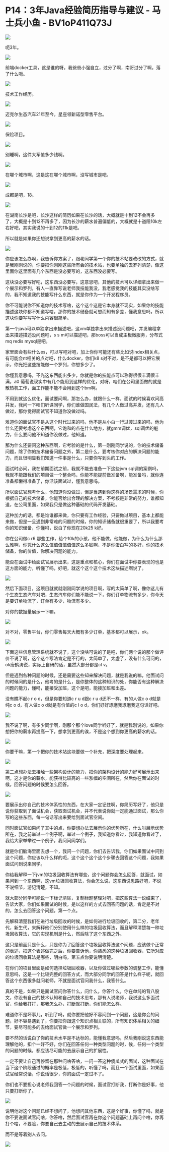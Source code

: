 # P14：3年Java经验简历指导与建议 - 马士兵小鱼 - BV1oP411Q73J

![](img/d134d16b202805a8f9a8033ded5f05f4_0.png)

呃3年。

![](img/d134d16b202805a8f9a8033ded5f05f4_2.png)

前端docker工具，这是谁的呀，我爸爸小强自立，过分了啊，南哥过分了啊，落了什么呃。

![](img/d134d16b202805a8f9a8033ded5f05f4_4.png)

技术工作经历。

![](img/d134d16b202805a8f9a8033ded5f05f4_6.png)

迈克尔生态汽车21年至今，星座领新诺型零售平台。

![](img/d134d16b202805a8f9a8033ded5f05f4_8.png)

保险项目。

![](img/d134d16b202805a8f9a8033ded5f05f4_10.png)

别睡啊，这件大军值多少钱啊。

![](img/d134d16b202805a8f9a8033ded5f05f4_12.png)

在哪个城市啊，这是这在哪个城市啊，没写城市是吧。

![](img/d134d16b202805a8f9a8033ded5f05f4_14.png)

成都是吧，18。

![](img/d134d16b202805a8f9a8033ded5f05f4_16.png)

在湖南长沙是吧，长沙这样的简历如果在长沙的话，大概就是十到12不会再多了，大概是十到12不再多了，因为长沙的薪水普遍偏低的，大概就是十道阻10k左右好吧，其实我说的十到12的11k是吧。

所以就是如果你还想说拿到更高的薪水的话。

![](img/d134d16b202805a8f9a8033ded5f05f4_18.png)

你应该怎么办啊，我告诉你方案了，跟老同学第一个你的技术站要改改的方式，就是我刚刚说的，你要把你刚刚这些所有会的技术站，也要单独的去罗列清楚，像这里面你这里面有几个东西是没必要写的，这东西没必要写。

这块没必要写好吧，这东西没必要写，这意思吧，其他的技术可以详细拿出来做一个展示和罗列，有人一直靠写说老师我技能我没，我老感觉我的技能其实没啥写的，我不知道我的技能写什么东西，就是你作为一个开发程序员。

你不可能说你不知道你的技术写啥，这个这个这是它本身就不现实，如果你的技能描述这块你都不知道写啥，那你的技术储备就可想而知有多差，懂我意思吗，所以这块你要写写写什么内容很简单。

第一个java可以单独拿出来描述吧，这vm单独拿出来描述没问题吧，并发编程拿出来描述描述没问题吧，s s m可以描述吧，那boss可以当成主板微服务，分布式mq redis mysql是吧。

家里面会有些什么es，可以写吧对吧，加上你你可能还有些比如说index相关点，有可能会nt相关的点对吧，什么docker，你们k8 s对不对，是不是都可以把它展示，你光把这些技能做一个罗列，你想多少了。

你懂我意思吗，不光这东西能出多少，你就是你的技能点可以称得很很丰满很丰满，a0 葡萄说现实中有几个能用到这样的优化，对呀，咱们在公司里面做的就是散热机工作，面工作能不能不会用到这个bm啊。

不用到就这么优化，面试要问啊，那怎么办，就跟什么一样，面试的时候喜欢问高并发，我问一下咱们听课同学，你们谁做国民法，有几个人做过高并发，还有几人做过，那你觉得面试官不知道你没做过吗。

难道你的面试官不是从这个时代过来的吗，他不是从小白一行过渡过来的吗，他为什么还要考虑这个东西啊，它饱和的点在什么地方，就gmm调优，sql调优的魅力，什么要问他不知道你没做过，他知道。

那为什么还要问这种东西啊，它考验的是什么，第一刚刚同学说的，你的技术储备问题，除了你的技术储备问题之外，第二是什么，要考核你对应的解决问题的能力，而且很明显我们知道一件事是什么，只要你写到头的工作。

面试时必问，我在前期面试之前，我就不能去准备一下这些jvm sql调的案例吗，我就不能跟我们的项目做一个整合吗，你能不能提前做准备啊，能准备吗，就你连准备都懒得准备了，你活该面试过，懂我意思吗。

所以面试官想考什么，他知道你没做过，但是当遇到你这样的场景需求的时候，你根据自己的技术储备，你能否给出合理的解决方案，不考核是非常的努力，谁都知道，在公司里面，如果我只是做这种基础的代码开发基础。

这种加力的话，都是谁谁都来做，你只要有工作经验，只要做过项目，基本上都能来做，但是一旦遇到非常难的问题的时候，你的知识储备就很重要了，所以我要考你的知识储备，你懂吗，说白了你现在20k25 k好。

你在公司做c r6 那些工作，给个10k的小孩，他不能做，他能做，为什么为什么那么难啊，你凭什么这么值值值值值值这么多钱啊，不是你蛋白写的多好，你的技术储备，你的价值，你解决问题的能力。

能否在面试中给面试官展示出来，这是重点和核心，你们在面试中你要表现的也是这方面的能力，听懂了吗，好吧，就这个这个这个技术这块描述啊说了。



![](img/d134d16b202805a8f9a8033ded5f05f4_20.png)

然后下面项目，这项目就就就刚刚同学说的项目啊，写的太简单了啊，像你这儿有个生态生态汽车对吧，生态汽车你们能不能说一下，你们订单物流有多少，你今天是要订单物流了，订单有多少，物流有多少。

对你的数据量展示一下嘛。

![](img/d134d16b202805a8f9a8033ded5f05f4_22.png)

对不对，零售平台，你们零售每天大概有多少订单，基本都可以展示，ok。

![](img/d134d16b202805a8f9a8033ded5f05f4_24.png)

下面这些信息管理系统就不说了，这个没啥可说的了是吧，你们两个说的那个做评价不说了啊，这个这个写法肯定是不行的，太简单了，太虚了，没有什么可问的，ok唐鹤涛说，实际上自研的话，虽然大部分都是cl v。

但是遇到各种问题的时候，还是需要这些知来解决问题，就是我说的嘛，他面试问的时候问的是什么，他考的是什么，是你整体的这种知识的处，你能否有这种解决问题的能力，懂吗，能接受加班，这个是吧，能接加班和出差。

没有瞧不起c r o d，但是你要知道c r u d跟c r u d还不一样，有的人做c o d就是纯c o d，有人做c o d就是有价值的c l o d，你们好好琢磨我琢磨我这句话好吧。



![](img/d134d16b202805a8f9a8033ded5f05f4_26.png)

我不说了啊，有多少同学啊，刚那个那个love同学听好了，就是我刚说的，如果你想把你的薪水再提高一下，想拿到更高的诶，不是这个想到你更高的薪水的话。



![](img/d134d16b202805a8f9a8033ded5f05f4_28.png)

你要干嘛，第一个把你的技术站这块要做一个补充，把深度要处理起来。

![](img/d134d16b202805a8f9a8033ded5f05f4_30.png)

第二点想办法去接触一些架构设计的能力，把你的架构设计的能力好可展示出来啊，这才是你的薪水，能获得比较高的一些涨幅的空间所在，然后你在面试的时候，回答问题的时候要怎么回答。



![](img/d134d16b202805a8f9a8033ded5f05f4_32.png)

要展示出你自己的技术体系性的东西，在大家一定记住啊，你简历写好了，他只是说你获取到了面试机会，获取面试机会，并不代表说你就一定能通过面试，那么你写的这些东西，每一句话写出来要给到面试官空间。

同时面试官如果问了其中的点，你要想办法去展示你的优势所在，什么叫展示优势所在，我之前举过一个例子啊，举过一个例子，我知道你看过，我知道你看过了，我给大家举举过一个例子，我问问同学们。

就是你们脑海里面去想一个，我问一个问题，你们去告诉我，你们如果面试中问到这个问题，你应该以什么样的呃，这个这个这个这个步骤去回答这个问题，我如果面试问到说来同学。

你给我解释一下jvm的垃圾回收算法有哪些，这个问题你会怎么回答，就面试，如果问到一个东西啊，这vm垃圾回收算法，你会怎么说，这东西说思路好吧，不说不说细节，游记清楚，不知。

就大部分同学可能说一下标记清除，复制标题整理对吧，把这些算法一说结束了，告诉大家，你们如果面试的时候，是以这样的方式去回答问题的话，肯定是不对的，怎么去回答这个问题，第一个点。

先解释清楚我们在进行垃圾回收的时候，是如何进行垃圾回收的，第二分，老年代，新生代，来解释他们分别使用什么样的垃圾回收算法，而且解释清楚每一种垃圾回收算法，它的实现机制是什么，然后除了这个东西之外。

这只是前面只是什么，只是你为了回答这个垃圾回收算法这个问题，应该做个正常的表述，把这个表述做完之后，你要告诉他，你熟悉的这种垃圾回收器，它所对应的垃圾回收算法是哪些，明白吗，第五点你要说明清楚。

在你们的项目里面是如何选择垃圾回收器，以及你做过哪些参数的调整工作，能懂意思吗，这是一个比较完整的回答方式，而大部分同学的回答是什么样子呢，就回答这个东西很多就问老师，不就是面试官问我什么，我答什么。

真的不是，如果只是面试官问你答什么，问什么，你答什么，你在单纯的背八股文，你没有自己的技术认知和自己的技术思考，那有人说老师，我说这么多面试官，你给我打打，那我怎么办，打断就打断，你们能怎么样。

难道你不是坏事儿，听到了吗，就你要把他好不容问到一个问题，这是你会的问题，好不容易遇到了，你要把你跟这个知识点相关联的，所有知识体系相关的细节，要尽可能多的去给面试官做一个展示和罗列。

要不然的话说白了你的技术水平是不达标的，能懂我意思吗，然后我刚说这东西能理解他的，扣个一好不好，你们在回答任何一种类型问题的时，候，任何一个类型的问题的时候，都应该尽可能的去展示自己的扩展性。

一定不要让自己再停留在那种问啥答啥，一问一答这种傻瓜式的面试，这种面试在当下这个阶段通过的概率是极低，极低的，听懂了吗，而且一个面试里面，如果面试官经常说话，你说话很少，你的面试一定过不了。

你们也不要担心说老师我回答一个问题的时候，面试官打断我，打断你是好事，他只要打断你了。

![](img/d134d16b202805a8f9a8033ded5f05f4_34.png)

说明他对这个问题已经不想问了，他想问其他东西，这是个好事，你懂了吗，就是你不要说面试官问啥，你答啥，然后面试官再在你这个问题基础上再问个啥，你再打个啥，不要脸，你要自己去主动的去展示自己的技术体系。

而不是等着别人去问。

![](img/d134d16b202805a8f9a8033ded5f05f4_36.png)